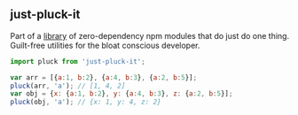 ## just-pluck-it

Part of a [library]('../../README.md') of zero-dependency npm modules that do just do one thing.  
Guilt-free utilities for the bloat conscious developer.

```js
import pluck from 'just-pluck-it';

var arr = [{a:1, b:2}, {a:4, b:3}, {a:2, b:5}];
pluck(arr, 'a'); // [1, 4, 2]
var obj = {x: {a:1, b:2}, y: {a:4, b:3}, z: {a:2, b:5}];
pluck(obj, 'a'); // {x: 1, y: 4, z: 2}
```
